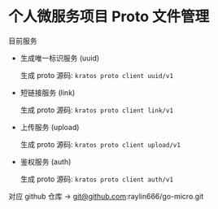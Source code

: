 # 个人微服务项目 Proto 文件管理

目前服务

* 生成唯一标识服务 (uuid)

  生成 proto 源码:  `kratos proto client uuid/v1`  


* 短链接服务 (link)

  生成 proto 源码:  `kratos proto client link/v1`

* 上传服务 (upload)

  生成 proto 源码: `kratos proto client upload/v1`

* 鉴权服务 (auth)

  生成 proto 源码: `kratos proto client auth/v1`

对应 github 仓库 -> git@github.com:raylin666/go-micro.git